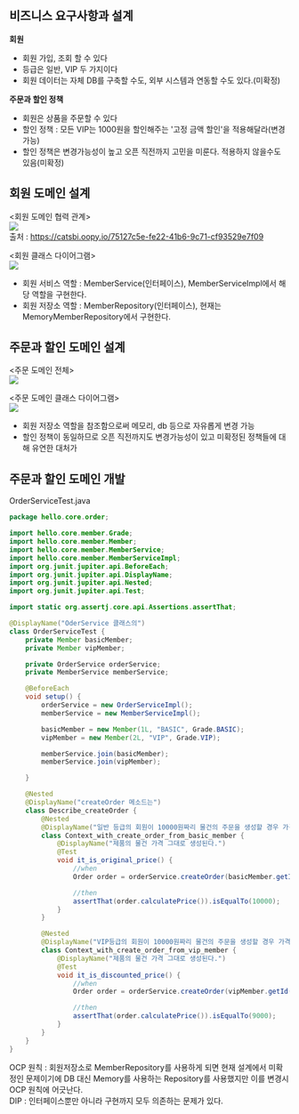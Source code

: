## 비즈니스 요구사항과 설계 ##

<b>회원</b>  
- 회원 가입, 조회 할 수 있다
- 등급은 일반, VIP 두 가지이다
- 회원 데이터는 자체 DB를 구축할 수도, 외부 시스템과 연동할 수도 있다.(미확정)  
  
<b>주문과 할인 정책</b>  
- 회원은 상품을 주문할 수 있다
- 할인 정책 : 모든 VIP는 1000원을 할인해주는 '고정 금액 할인'을 적용해달라(변경 가능)
- 할인 정책은 변경가능성이 높고 오픈 직전까지 고민을 미룬다. 적용하지 않을수도 있음(미확정)



## 회원 도메인 설계 ##
<회원 도메인 협력 관계>  
![](https://oopy.lazyrockets.com/api/v2/notion/image?src=https%3A%2F%2Fs3-us-west-2.amazonaws.com%2Fsecure.notion-static.com%2Fc2a48031-4bb7-4e99-8a09-7f0af241106d%2FUntitled.png&blockId=12f452ed-ebda-484e-a8f4-7ca2e8493cc4)  
출처 : https://catsbi.oopy.io/75127c5e-fe22-41b6-9c71-cf93529e7f09  
  
<회원 클래스 다이어그램>  
![](https://oopy.lazyrockets.com/api/v2/notion/image?src=https%3A%2F%2Fs3-us-west-2.amazonaws.com%2Fsecure.notion-static.com%2Fbaf2411d-dc25-45b9-b585-12bcef625df3%2FUntitled.png&blockId=a075299a-d450-43af-b213-c12ec8c5ea48)  
  
- 회원 서비스 역할 : MemberService(인터페이스), MemberServiceImpl에서 해당 역할을 구현한다.
- 회원 저장소 역할 : MemberRepository(인터페이스), 현재는 MemoryMemberRepository에서 구현한다.
  

## 주문과 할인 도메인 설계 ##  
<주문 도메인 전체>  
![](https://oopy.lazyrockets.com/api/v2/notion/image?src=https%3A%2F%2Fs3-us-west-2.amazonaws.com%2Fsecure.notion-static.com%2F834debea-4833-4fa5-862c-0a0ad03a3437%2FUntitled.png&blockId=d0569b42-5563-4336-8f0f-3622d3d8602a)  
  
<주문 도메인 클래스 다이어그램>  
![](https://oopy.lazyrockets.com/api/v2/notion/image?src=https%3A%2F%2Fs3-us-west-2.amazonaws.com%2Fsecure.notion-static.com%2F3ac925c4-7f64-4365-9ee5-ce0936455a9d%2FUntitled.png&blockId=187c4075-efb8-40ba-af48-759c49f2ae64)  
  
- 회원 저장소 역할을 참조함으로써 메모리, db 등으로 자유롭게 변경 가능
- 할인 정책이 동일하므로 오픈 직전까지도 변경가능성이 있고 미확정된 정책들에 대해 유연한 대처가 
  

## 주문과 할인 도메인 개발 ##
OrderServiceTest.java
```java
package hello.core.order;

import hello.core.member.Grade;
import hello.core.member.Member;
import hello.core.member.MemberService;
import hello.core.member.MemberServiceImpl;
import org.junit.jupiter.api.BeforeEach;
import org.junit.jupiter.api.DisplayName;
import org.junit.jupiter.api.Nested;
import org.junit.jupiter.api.Test;

import static org.assertj.core.api.Assertions.assertThat;

@DisplayName("OderService 클래스의")
class OrderServiceTest {
    private Member basicMember;
    private Member vipMember;

    private OrderService orderService;
    private MemberService memberService;

    @BeforeEach
    void setup() {
        orderService = new OrderServiceImpl();
        memberService = new MemberServiceImpl();

        basicMember = new Member(1L, "BASIC", Grade.BASIC);
        vipMember = new Member(2L, "VIP", Grade.VIP);

        memberService.join(basicMember);
        memberService.join(vipMember);

    }

    @Nested
    @DisplayName("createOrder 메소드는")
    class Describe_createOrder {
        @Nested
        @DisplayName("일반 등급의 회원이 10000원짜리 물건의 주문을 생성할 경우 가격은")
        class Context_with_create_order_from_basic_member {
            @DisplayName("제품의 물건 가격 그대로 생성된다.")
            @Test
            void it_is_original_price() {
                //when
                Order order = orderService.createOrder(basicMember.getId(), "item", 10000);

                //then
                assertThat(order.calculatePrice()).isEqualTo(10000);
            }
        }

        @Nested
        @DisplayName("VIP등급의 회원이 10000원짜리 물건의 주문을 생성할 경우 가격은")
        class Context_with_create_order_from_vip_member {
            @DisplayName("제품의 물건 가격 그대로 생성된다.")
            @Test
            void it_is_discounted_price() {
                //when
                Order order = orderService.createOrder(vipMember.getId(), "item", 10000);

                //then
                assertThat(order.calculatePrice()).isEqualTo(9000);
            }
        }
    }
}
```
  
OCP 원칙 : 회원저장소로 MemberRepository를 사용하게 되면 현재 설계에서 미확정인 문제이기에 DB 대신 Memory를 사용하는 Repository를 사용했지만 이를 변경시 OCP 원칙에 어긋난다.  
DIP : 인터페이스뿐만 아니라 구현까지 모두 의존하는 문제가 있다.  
  
  

